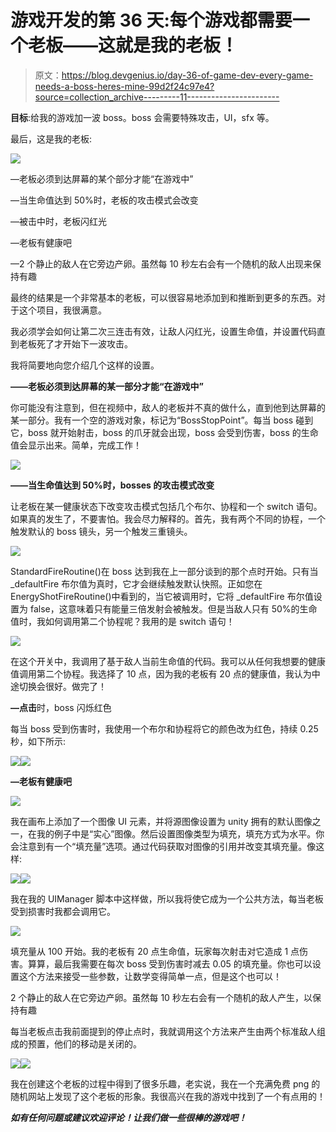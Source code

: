 # 游戏开发的第 36 天:每个游戏都需要一个老板——这就是我的老板！

> 原文：<https://blog.devgenius.io/day-36-of-game-dev-every-game-needs-a-boss-heres-mine-99d2f24c97e4?source=collection_archive---------11----------------------->

**目标**:给我的游戏加一波 boss。boss 会需要特殊攻击，UI，sfx 等。

最后，这是我的老板:

![](img/8d5fe6910bef8f95e92ec8cce6c4d461.png)

—老板必须到达屏幕的某个部分才能“在游戏中”

—当生命值达到 50%时，老板的攻击模式会改变

—被击中时，老板闪红光

—老板有健康吧

—2 个静止的敌人在它旁边产卵。虽然每 10 秒左右会有一个随机的敌人出现来保持有趣

最终的结果是一个非常基本的老板，可以很容易地添加到和推断到更多的东西。对于这个项目，我很满意。

我必须学会如何让第二次三连击有效，让敌人闪红光，设置生命值，并设置代码直到老板死了才开始下一波攻击。

我将简要地向您介绍几个这样的设置。

**——老板必须到达屏幕的某一部分才能“在游戏中”**

你可能没有注意到，但在视频中，敌人的老板并不真的做什么，直到他到达屏幕的某一部分。我有一个空的游戏对象，标记为“BossStopPoint”。每当 boss 碰到它，boss 就开始射击，boss 的爪牙就会出现，boss 会受到伤害，boss 的生命值会显示出来。简单，完成工作！

![](img/d20fdebbddf2728e3d7969fc2c8be5bd.png)

**——当生命值达到 50%时，bosses 的攻击模式改变**

让老板在某一健康状态下改变攻击模式包括几个布尔、协程和一个 switch 语句。如果真的发生了，不要害怕。我会尽力解释的。首先，我有两个不同的协程，一个触发默认的 boss 镜头，另一个触发三重镜头。

![](img/66f111b1884cb401891d130383cb3ab8.png)

StandardFireRoutine()在 boss 达到我在上一部分谈到的那个点时开始。只有当 _defaultFire 布尔值为真时，它才会继续触发默认快照。正如您在 EnergyShotFireRoutine()中看到的，当它被调用时，它将 _defaultFire 布尔值设置为 false，这意味着只有能量三倍发射会被触发。但是当敌人只有 50%的生命值时，我如何调用第二个协程呢？我用的是 switch 语句！

![](img/598740d5849f7d26885911bdf9bfc6a5.png)

在这个开关中，我调用了基于敌人当前生命值的代码。我可以从任何我想要的健康值调用第二个协程。我选择了 10 点，因为我的老板有 20 点的健康值，我认为中途切换会很好。做完了！

**—点击**时，boss 闪烁红色

每当 boss 受到伤害时，我使用一个布尔和协程将它的颜色改为红色，持续 0.25 秒，如下所示:

![](img/fe39f8f45fcbb066f3f095a0f36cbd13.png)![](img/e75c5a7ff61a63756a3a441b0d80bb9d.png)

**—老板有健康吧**

![](img/ff50ba4efee9c30ccf6a98102f3d1bd8.png)

我在画布上添加了一个图像 UI 元素，并将源图像设置为 unity 拥有的默认图像之一，在我的例子中是“实心”图像。然后设置图像类型为填充，填充方式为水平。你会注意到有一个“填充量”选项。通过代码获取对图像的引用并改变其填充量。像这样:

![](img/353a78b6ecd66dc93683faccdb07c095.png)![](img/509f0150c90f4e5da90f36e10db82afb.png)

我在我的 UIManager 脚本中这样做，所以我将使它成为一个公共方法，每当老板受到损害时我都会调用它。

![](img/202d5f8c35b61b682e760485a0f9ca74.png)

填充量从 100 开始。我的老板有 20 点生命值，玩家每次射击对它造成 1 点伤害。算算，最后我需要在每次 boss 受到伤害时减去 0.05 的填充量。你也可以设置这个方法来接受一些参数，让数学变得简单一点，但是这个也可以！

2 个静止的敌人在它旁边产卵。虽然每 10 秒左右会有一个随机的敌人产生，以保持有趣

每当老板点击我前面提到的停止点时，我就调用这个方法来产生由两个标准敌人组成的预置，他们的移动是关闭的。

![](img/8035109e800e7e8336271cc03707144f.png)![](img/81b0bd2c7c9dbb81c1c88aaad15356e3.png)

我在创建这个老板的过程中得到了很多乐趣，老实说，我在一个充满免费 png 的随机网站上发现了这个老板的形象。我很高兴在我的游戏中找到了一个有点用的！

***如有任何问题或建议欢迎评论！让我们做一些很棒的游戏吧！***